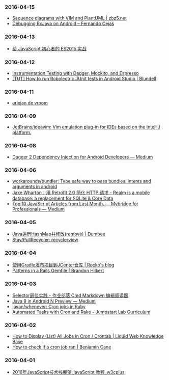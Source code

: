 ### 2016-04-15<br>
+ [Sequence diagrams with VIM and PlantUML | zbz5.net](http://www.zbz5.net/sequence-diagrams-vim-and-plantuml)<br>
+ [Debugging RxJava on Android – Fernando Cejas](http://fernandocejas.com/2015/11/05/debugging-rxjava-on-android/)<br>

### 2016-04-13<br>
+ [给 JavaScript 初心者的 ES2015 实战](http://gank.io/post/564151c1f1df1210001c9161)<br>

### 2016-04-12<br>
+ [Instrumentation Testing with Dagger, Mockito, and Espresso](http://engineering.circle.com/instrumentation-testing-with-dagger-mockito-and-espresso/)<br>
+ [[TUT] How to run Robolectric JUnit tests in Android Studio | Blundell](http://blog.blundellapps.co.uk/how-to-run-robolectric-junit-tests-in-android-studio/)<br>

### 2016-04-11<br>
+ [ariejan de vroom](https://ariejan.net/2010/06/10/cherry-picking-specific-commits-from-another-branch/)<br>

### 2016-04-09<br>
+ [JetBrains/ideavim: Vim emulation plug-in for IDEs based on the IntelliJ platform.](https://github.com/JetBrains/ideavim)<br>

### 2016-04-08<br>
+ [Dagger 2 Dependency Injection for Android Developers — Medium](https://medium.com/@methodsignature/dagger-2-dependency-injection-for-android-developers-51d60e7397e6#.gke5cmi7z)<br>

### 2016-04-06<br>
+ [workarounds/bundler: Type safe way to pass bundles, intents and arguments in android](https://github.com/workarounds/bundler)<br>
+ [Jake Wharton：用 Retrofit 2.0 简化 HTTP 请求 - Realm is a mobile database: a replacement for SQLite & Core Data](https://realm.io/cn/news/droidcon-jake-wharton-simple-http-retrofit-2/)<br>
+ [Top 10 JavaScript Articles from Last Month. — Mybridge for Professionals — Medium](https://medium.mybridge.co/top-10-javascript-articles-from-last-month-a4ea71a5dc48#.4cfbpdlzc)<br>

### 2016-04-05<br>
+ [Java遍历HashMap并修改(remove) | Dumbee](http://dumbee.net/archives/41)<br>
+ [Stay/PullRecycler: recyclerview](https://github.com/Stay/PullRecycler)<br>

### 2016-04-04<br>
+ [使用Gradle发布项目到JCenter仓库 | Rocko's blog](http://rocko.xyz/2015/02/02/%E4%BD%BF%E7%94%A8Gradle%E5%8F%91%E5%B8%83%E9%A1%B9%E7%9B%AE%E5%88%B0JCenter%E4%BB%93%E5%BA%93/)<br>
+ [Patterns in a Rails Gemfile | Brandon Hilkert](http://brandonhilkert.com/blog/patterns-in-a-rails-gemfile/)<br>

### 2016-04-03<br>
+ [Selector最佳实践 - 作业部落 Cmd Markdown 编辑阅读器](https://www.zybuluo.com/shark0017/note/333443)<br>
+ [Java 8 in Android N Preview — Medium](https://medium.com/@sergii/java-8-in-android-n-preview-76184e2ab7ad#.1q6sdu9e1)<br>
+ [javan/whenever: Cron jobs in Ruby](https://github.com/javan/whenever)<br>
+ [Automated Tasks with Cron and Rake - Jumpstart Lab Curriculum](http://tutorials.jumpstartlab.com/topics/systems/automation.html)<br>

### 2016-04-02<br>
+ [How to Display (List) All Jobs in Cron / Crontab | Liquid Web Knowledge Base](http://www.liquidweb.com/kb/how-to-display-list-all-jobs-in-cron-crontab/)<br>
+ [How to check if a cron job ran | Benjamin Cane](http://bencane.com/2011/11/02/did-my-cronjob-run/)<br>

### 2016-04-01<br>
+ [2016年JavaScript技术栈展望_javaScript 教程_w3cplus](http://www.w3cplus.com/javascript/state-of-the-art-javascript-in-2016.html)<br>


